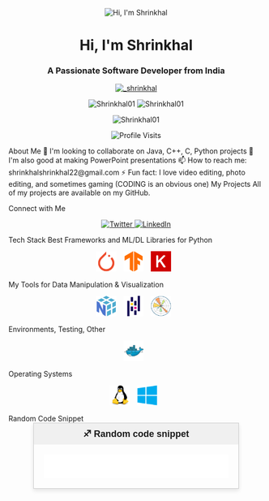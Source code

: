 <p align="center">
  <img src="https://media.giphy.com/media/em8FB3p6I641y/giphy.gif" width="200" height="250" alt="Hi, I'm Shrinkhal">
</p>
<h1 align="center">Hi, I'm Shrinkhal</h1>
<h3 align="center">A Passionate Software Developer from India</h3>
<p align="center">
  <a href="https://twitter.com/_shrinkhal" target="_blank">
    <img src="https://img.shields.io/twitter/follow/_shrinkhal?logo=twitter&style=for-the-badge" alt="_shrinkhal" />
  </a>
</p>
<p align="center">
  <img src="https://github-readme-stats.vercel.app/api?username=Shrinkhal01&show_icons=true&theme=radical" alt="Shrinkhal01" />
  <img src="https://github-readme-streak-stats.herokuapp.com/?user=Shrinkhal01&theme=radical" alt="Shrinkhal01" />
</p>
<p align="center">
  <img src="https://github-readme-stats.vercel.app/api/top-langs?username=Shrinkhal01&show_icons=true&locale=en&layout=compact&theme=radical" alt="Shrinkhal01" />
</p>
<p align="center">
  <img src="https://visitcount.itsvg.in/api?id=Shrinkhal01&icon=0&color=0" alt="Profile Visits" />
</p>
About Me
🔭 I'm looking to collaborate on Java, C++, C, Python projects
🌟 I'm also good at making PowerPoint presentations
📫 How to reach me: shrinkhalshrinkhal22@gmail.com
⚡ Fun fact: I love video editing, photo editing, and sometimes gaming (CODING is an obvious one)
My Projects
All of my projects are available on my GitHub.

Connect with Me
<p align="center">
  <a href="https://twitter.com/_shrinkhal" target="_blank">
    <img src="https://raw.githubusercontent.com/rahuldkjain/github-profile-readme-generator/master/src/images/icons/Social/twitter.svg" alt="Twitter" height="30" width="40" />
  </a>
  <a href="https://www.linkedin.com/in/shrinkhal-02761a2b0" target="_blank">
    <img src="https://raw.githubusercontent.com/rahuldkjain/github-profile-readme-generator/master/src/images/icons/Social/linked-in-alt.svg" alt="LinkedIn" height="30" width="40" />
  </a>
</p>
Tech Stack
Best Frameworks and ML/DL Libraries for Python
<p align="center">
  <img src="https://raw.githubusercontent.com/devicons/devicon/master/icons/pytorch/pytorch-original.svg" alt="pytorch" width="40" height="40" style="margin-right: 10px;"/>
  <img src="https://raw.githubusercontent.com/devicons/devicon/master/icons/tensorflow/tensorflow-original.svg" alt="tensorflow" width="40" height="40" style="margin-right: 10px;"/>
  <img src="https://raw.githubusercontent.com/devicons/devicon/master/icons/keras/keras-original.svg" alt="keras" width="40" height="40" style="margin-right: 10px;"/>
</p>
My Tools for Data Manipulation & Visualization
<p align="center">
  <img src="https://raw.githubusercontent.com/devicons/devicon/master/icons/numpy/numpy-original.svg" alt="numpy" width="40" height="40" style="margin-right: 10px;"/>
  <img src="https://raw.githubusercontent.com/devicons/devicon/master/icons/pandas/pandas-original.svg" alt="pandas" width="40" height="40" style="margin-right: 10px;"/>
  <img src="https://raw.githubusercontent.com/devicons/devicon/master/icons/matplotlib/matplotlib-original.svg" alt="matplotlib" width="40" height="40" style="margin-right: 10px;"/>
</p>
Environments, Testing, Other
<p align="center">
  <img src="https://raw.githubusercontent.com/devicons/devicon/master/icons/docker/docker-original.svg" alt="docker" width="40" height="40" style="margin-right: 10px;"/>
</p>
Operating Systems
<p align="center">
  <img src="https://raw.githubusercontent.com/devicons/devicon/master/icons/linux/linux-original.svg" alt="linux" width="40" height="40" style="margin-right: 10px;"/>
  <img src="https://raw.githubusercontent.com/devicons/devicon/master/icons/windows8/windows8-original.svg" alt="windows" width="40" height="40" style="margin-right: 10px;"/>
</p>
Random Code Snippet
<div style="width: 80%; margin: 0 auto; border: 1px solid #ccc; box-shadow: 0 4px 8px rgba(0, 0, 0, 0.1); font-family: Arial, sans-serif; text-align: center;">
  <h3 style="background-color: #f0f0f0; padding: 10px; font-size: 18px; margin: 0;">♐ Random code snippet</h3>  
  <div style="padding: 20px;">
    <img src="https://github.com/lowlighter/metrics/blob/examples/metrics.plugin.code.svg" alt="Random code snippet" style="max-width: 100%; height: auto; display: block; margin: auto;">
  </div>
</div>
